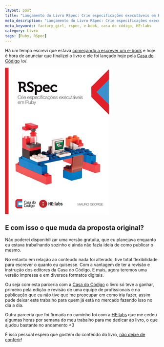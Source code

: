 ```yaml
---
layout: post
title: "Lançamento do Livro RSpec: Crie especificações executáveis em Ruby"
meta_description: "Lançamento do Livro RSpec: Crie especificações executáveis em Ruby do Mauro George"
meta_keywords: factory_girl, rspec, e-book, casa do código, HE:labs
category: Livro
tags: [Ruby, RSpec]
---
```


Há um tempo escrevi que estava [começando a escrever um e-book](/rspec-best-friends-meu-primeiro-e-book.html) e hoje é hora de anunciar que finalizei o livro e ele foi lançado hoje pela [Casa do Código](http://www.casadocodigo.com.br/products/livro-rspec) \o/.

[![Livro RSpec: Crie especificações executáveis em Ruby](/images/posts/2014-07-29/rspec-ebook.png)](http://www.casadocodigo.com.br/products/livro-rspec)

## E com isso o que muda da proposta original?

Não poderei disponibilizar uma versão gratuita, que eu planejava enquanto eu estava trabalhando sozinho e ainda não fazia ideia de como publicar o mesmo.

No entanto em relação ao conteúdo nada foi alterado, tive total flexibilidade para escrever o quanto eu quisesse. Com a vantagem de ter a revisão e instrução dos editores da Casa do Código. E mais, agora teremos uma versão impressa e em diversos formatos digitais.

Ou seja com esta parceria com a [Casa do Código](http://www.casadocodigo.com.br/) o livro só teve a ganhar, primeiro pela edição e revisão de uma equipe de profissionais e na publicação que eu não tive que me preocupar em como iria fazer, assim pude deixar este trabalho para quem já está no mercado fazendo isso no dia a dia.

Outra parceria que foi firmada no caminho foi com a [HE:labs](http://helabs.com.br) que me cedeu algumas horas por semana do meu trabalho para me dedicar ao livro, o que ajudou bastante no andamento <3

É isso pessoal espero que gostem do conteúdo do livro, [não deixe de conferir](http://www.casadocodigo.com.br/products/livro-rspec)!
